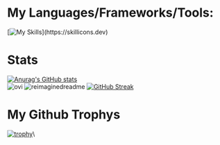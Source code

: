
# My Languages/Frameworks/Tools:
[![My Skills](https://skillicons.dev/icons?i=js,html,css,blender,cs,figma,laravel,nextjs,php,react,vscode,wordpress,dotnet,discord,visualstudio,mysql,)](https://skillicons.dev)

# Stats
[![Anurag's GitHub stats](https://github-readme-stats.vercel.app/api?username=Pascal-Benink&show_icons=true&theme=radical)](https://github.com/anuraghazra/github-readme-stats)\
<img src="https://github-readme-stats.vercel.app/api/top-langs?username=DonnyvanEijk&show_icons=true&locale=en&layout=compact&theme=chartreuse-dark" alt="ovi" />
<img src="https://myreadme.vercel.app/api/embed/Pascal-Benink?panels=userstatistics,toprepositories,toplanguages,commitgraph" alt="reimaginedreadme" />
[![GitHub Streak](https://streak-stats.demolab.com?user=Pascal-Benink&theme=monokai&hide_border=false)](https://git.io/streak-stats)

# My Github Trophys
[![trophy](https://github-profile-trophy.vercel.app/?username=Pascal-Benink&theme=monokai)](https://github.com/ryo-ma/github-profile-trophy)\
